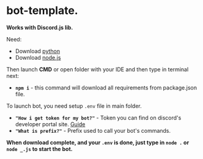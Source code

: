 # bot-template.

**Works with Discord.js lib.**

Need:

- Download [python](https://www.python.org/downloads/)
- Download [node.js](https://nodejs.org/en/download/)

Then launch **CMD** or open folder with your IDE and then type in terminal next:

- **`npm i`** - this command will download all requirements from package.json file.

To launch bot, you need setup `.env` file in main folder.

- **`"How i get token for my bot?"`** - Token you can find on discord's developer portal site. [Guide](https://www.writebots.com/discord-bot-token/)
- **`"What is prefix?"`** - Prefix used to call your bot's commands.

**When download complete, and your `.env` is done, just type in `node .` or `node _.js` to start the bot.**
